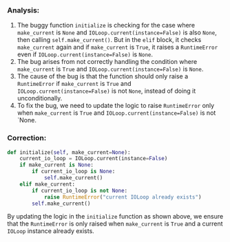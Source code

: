### Analysis:
1. The buggy function `initialize` is checking for the case where `make_current` is `None` and `IOLoop.current(instance=False)` is also `None`, then calling `self.make_current()`. But in the `elif` block, it checks `make_current` again and if `make_current` is `True`, it raises a `RuntimeError` even if `IOLoop.current(instance=False)` is `None`.
2. The bug arises from not correctly handling the condition where `make_current` is `True` and `IOLoop.current(instance=False)` is `None`.
3. The cause of the bug is that the function should only raise a `RuntimeError` if `make_current` is `True` and `IOLoop.current(instance=False)` is not `None`, instead of doing it unconditionally.
4. To fix the bug, we need to update the logic to raise `RuntimeError` only when `make_current` is `True` and `IOLoop.current(instance=False)` is not `None.

### Correction:
```python
def initialize(self, make_current=None):
    current_io_loop = IOLoop.current(instance=False)
    if make_current is None:
        if current_io_loop is None:
            self.make_current()
    elif make_current:
        if current_io_loop is not None:
            raise RuntimeError("current IOLoop already exists")
        self.make_current()
``` 

By updating the logic in the `initialize` function as shown above, we ensure that the `RuntimeError` is only raised when `make_current` is `True` and a current `IOLoop` instance already exists.